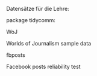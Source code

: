 Datensätze für die Lehre: 

package tidycomm: 

WoJ

Worlds of Journalism sample data

fbposts

Facebook posts reliability test
